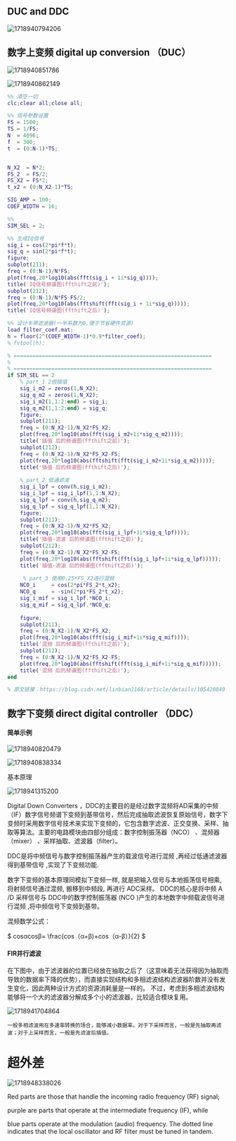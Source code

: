 
## DUC and DDC

![1718940794206](image/RFNote/1718940794206.png)

## 数字上变频 digital up conversion （DUC）

![1718940851786](image/RFNote/1718940851786.png)

![1718940862149](image/RFNote/1718940862149.png)

```matlab
%% 清空一切
clc;clear all;close all;

%% 信号参数设置
FS = 1500;
TS = 1/FS;
N  = 4096;
f  = 300;
t  = (0:N-1)*TS;


N_X2  = N*2;
FS_2  = FS/2;
FS_X2 = FS*2;
t_x2 = (0:N_X2-1)*TS;

SIG_AMP = 100;
COEF_WIDTH = 16;

%%
SIM_SEL = 2;

%% 生成IQ信号
sig_i = cos(2*pi*f*t);
sig_q = sin(2*pi*f*t);
figure;
subplot(211);
freq = (0:N-1)/N*FS;
plot(freq,20*log10(abs(fft(sig_i + 1i*sig_q))));
title('IQ信号频谱图(ffthift之前)');
subplot(212);
freq = (0:N-1)/N*FS-FS/2;
plot(freq,20*log10(abs(fftshift(fft(sig_i + 1i*sig_q)))));
title('IQ信号频谱图(ffthift之后)');

%% 设计半带滤波器(一半系数为0,便于节省硬件资源)
load filter_coef.mat;  
h = floor(2^(COEF_WIDTH-1)*0.9*filter_coef);
% fvtool(h);

% ===============================================================
% 
% ===============================================================
if SIM_SEL == 2
    % part_1 2倍插值
    sig_i_m2 = zeros(1,N_X2);
    sig_q_m2 = zeros(1,N_X2);
    sig_i_m2(1,1:2:end) = sig_i;
    sig_q_m2(1,1:2:end) = sig_q;
    figure;
    subplot(211);
    freq = (0:N_X2-1)/N_X2*FS_X2;
    plot(freq,20*log10(abs(fft(sig_i_m2+1i*sig_q_m2))));
    title('插值 后的频谱图(ffthift之前)');
    subplot(212);
    freq = (0:N_X2-1)/N_X2*FS_X2-FS;
    plot(freq,20*log10(abs(fftshift(fft(sig_i_m2+1i*sig_q_m2)))));
    title('插值 后的频谱图(ffthift之后)');
  
    % part_2 低通滤波  
    sig_i_lpf = conv(h,sig_i_m2);
    sig_i_lpf = sig_i_lpf(1,1:N_X2);
    sig_q_lpf = conv(h,sig_q_m2);
    sig_q_lpf = sig_q_lpf(1,1:N_X2);
    figure;
    subplot(211);
    freq = (0:N_X2-1)/N_X2*FS_X2;
    plot(freq,20*log10(abs(fft(sig_i_lpf+1i*sig_q_lpf))));
    title('插值-滤波 后的频谱图(ffthift之前)');
    subplot(212);
    freq = (0:N_X2-1)/N_X2*FS_X2-FS;
    plot(freq,20*log10(abs(fftshift(fft(sig_i_lpf+1i*sig_q_lpf)))));
    title('插值-滤波 后的频谱图(ffthift之前)');
  
     % part_3 使用0.25*FS_X2进行混频
    NCO_i     = cos(2*pi*FS_2*t_x2);
    NCO_q     = -sin(2*pi*FS_2*t_x2);
    sig_i_mif = sig_i_lpf.*NCO_i;
    sig_q_mif = sig_q_lpf.*NCO_q;
 
    figure;
    subplot(211);
    freq = (0:N_X2-1)/N_X2*FS_X2;
    plot(freq,20*log10(abs(fft(sig_i_mif+1i*sig_q_mif))));
    title('混频 后的频谱图(ffthift之前)');
    subplot(212);
    freq = (0:N_X2-1)/N_X2*FS_X2-FS;
    plot(freq,20*log10(abs(fftshift(fft(sig_i_mif+1i*sig_q_mif)))));
    title('混频 后的频谱图(ffthift之后)');
end

% 原文链接：https://blog.csdn.net/linbian1168/article/details/105420849
```


## 数字下变频 direct digital controller （DDC）

#### 简单示例

![1718940820479](image/RFNote/1718940820479.png)

![1718940838334](image/RFNote/1718940838334.png)

基本原理

![1718941315200](image/RFNote/1718941315200.png)


Digital Down Converters ，DDC的主要目的是经过数字混频将AD采集的中频（IF）数字信号频谱下变频到基带信号，然后完成抽取滤波恢复原始信号，数字下变频时采用数字信号技术来实现下变频的，它包含数字滤波、正交变换、采样、抽取等算法。主要的电路模块由四部分组成：数字控制振荡器（NCO） 、混频器（mixer） 、采样抽取、滤波器（filter）。

DDC是将中频信号与数字控制振荡器产生的载波信号进行混频 ,再经过低通滤波器得到基带信号 ,实现了下变频功能.

数字下变频的基本原理同模拟下变频一样, 就是把输入信号与本地振荡信号相乘, 将射频信号通过混频, 搬移到中频段, 再进行 ADC采样。
DDC的核心是将中频 A /D 采样信号与 DDC中的数字控制振荡器 (NCO )产生的本地数字中频载波信号进行混频 ,将中频信号下变频到基带。


混频数学公式：

$ cosαcosβ= \frac{cos（α+β)+cos（α-β）}{2} $


#### FIR并行滤波

在下图中，由于滤波器的位置已经放在抽取之后了（这意味着无法获得因为抽取而导致的数据率下降的优势），而直接实现结构和多相滤波结构滤波器阶数并没有发生变化，因此两种设计方式的资源消耗量是一样的。
不过，考虑到多相滤波结构能够将一个大的滤波器分解成多个小的滤波器，比较适合模块复用。

![1718941704864](image/RFNote/1718941704864.png)

`一般多相滤波用在多速率转换的场合，能够减小数据率。对于下采样而言，一般是先抽取再滤波；对于上采样而言，一般是先滤波后插值。`


# 超外差

![1718948338026](image/RFNote/1718948338026.png)


 Red parts are those that handle the incoming radio frequency (RF) signal; 

purple are parts that operate at the intermediate frequency (IF), while

blue parts operate at the modulation (audio) frequency. The dotted line indicates that the local oscillator and RF filter must be tuned in tandem.
